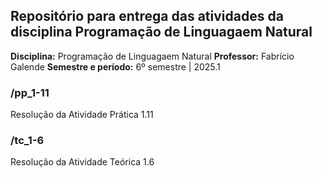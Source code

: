 ## Repositório para entrega das atividades da disciplina Programação de Linguagaem Natural

**Disciplina:** Programação de Linguagaem Natural
**Professor:** Fabrício Galende
**Semestre e período:** 6º semestre | 2025.1

### /pp_1-11

Resolução da Atividade Prática 1.11

### /tc_1-6

Resolução da Atividade Teórica 1.6
